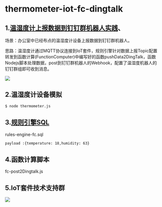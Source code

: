 # thermometer-iot-fc-dingtalk

## 1.[温湿度计上报数据到钉钉群机器人实践](https://help.aliyun.com/document_detail/65255.html)、

场景：办公室中已经布点的温湿度计设备上报数据到钉钉群机器人。

思路：温湿度计通过MQTT协议连接到IoT套件，规则引擎针对数据上报Topic配置转发到函数计算(FunctionComputer)中编写好的函数pushData2DingTalk，函数Nodejs脚本处理数据，post到钉钉群机器人的Webhook，配置了温湿度机器人的钉钉群组即可收到消息。

![](https://gw.alipayobjects.com/zos/skylark/6b838058-fac6-482d-b493-7f872899b228/2018/png/afa45386-1971-4218-b4f8-cc210b71963f.png)

## 2.温湿度计设备模拟

```bash
$ node thermometer.js
```

## 3.[规则引擎SQL](https://help.aliyun.com/document_detail/42732.html)

rules-engine-fc.sql
```bash
payload :{temperature: 18,humidity: 63}

```

## 4.函数计算脚本

fc-post2Dingtalk.js

## 5.IoT套件技术支持群

![](https://gw.alipayobjects.com/zos/skylark/c79fe29d-8c52-475e-a5c8-de95de005d99/2018/png/17fb88e0-1d91-4f0a-bd20-3f38afd46c6c.png)